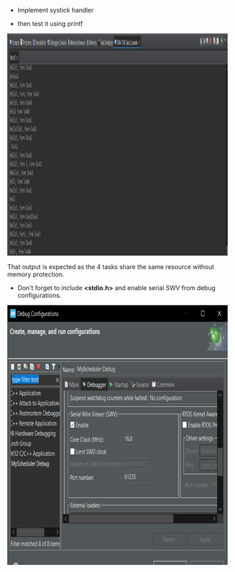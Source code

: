 - Implement systick handler 

- then test it using printf

<img src="STM32CubeWORKSPACE - MyScheduler_Src_main.c - STM32CubeIDE 5_3_2024 4_01_46 PM.png" alt="SWV" width="1647" height="507">

That output is expected as the 4 tasks share the same resource without memory protection. 

- Don't forget to include <strong><stdio.h></strong> and enable serial SWV from debug configurations.

<img src="STM32CubeWORKSPACE - MyScheduler_Src_main.c - STM32CubeIDE 5_3_2024 4_31_06 PM.png" alt="debug configurations" width="782" height="593">